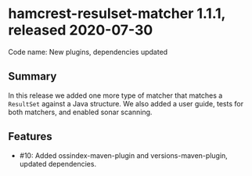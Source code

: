 # hamcrest-resulset-matcher 1.1.1, released 2020-07-30
 
Code name: New plugins, dependencies updated
 
## Summary
 
In this release we added one more type of matcher that matches a `ResultSet` against a Java structure.
We also added a user guide, tests for both matchers, and enabled sonar scanning.

## Features
 
* #10: Added ossindex-maven-plugin and versions-maven-plugin, updated dependencies.
